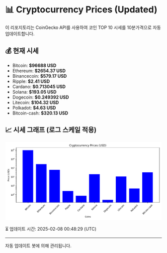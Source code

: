 
# 📊 Cryptocurrency Prices (Updated)

이 리포지토리는 CoinGecko API를 사용하여 코인 TOP 10 시세를 10분가격으로 자동 업데이트합니다.

## 💰 현재 시세
- Bitcoin: **$96688 USD**
- Ethereum: **$2654.37 USD**
- Binancecoin: **$579.17 USD**
- Ripple: **$2.41 USD**
- Cardano: **$0.713045 USD**
- Solana: **$193.05 USD**
- Dogecoin: **$0.249392 USD**
- Litecoin: **$104.32 USD**
- Polkadot: **$4.63 USD**
- Bitcoin-cash: **$320.13 USD**

## 📈 시세 그래프 (로그 스케일 적용)
![Crypto Prices](crypto_prices.png)

⏳ 업데이트 시간: 2025-02-08 00:48:29 (UTC)

---
자동 업데이트 봇에 의해 관리됩니다.
